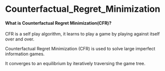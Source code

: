 # Counterfactual_Regret_Minimization

#### What is Counterfactual Regret Minimization(CFR)?

CFR is a self play algorithm, it learns to play a game by playing against itself over and over. 

Counterfactual Regret Minimization (CFR) is used to solve large imperfect information games. 

It converges to an equilibrium by iteratively traversing the game tree.

